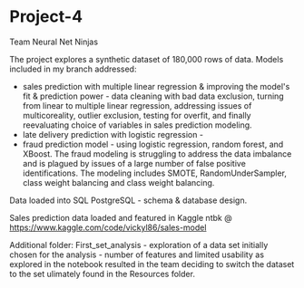 # Project-4
Team Neural Net Ninjas

The project explores a synthetic dataset of 180,000 rows of data. Models included in my branch addressed:
- sales prediction with multiple linear regression & improving the model's fit & prediction power - data cleaning with bad data exclusion, turning from linear to multiple linear regression, addressing issues of multicoreality, outlier exclusion, testing for overfit, and finally reevaluating choice of variables in sales prediction modeling. 
- late delivery prediction with logistic regression - 
- fraud prediction model - using logistic regression, random forest, and XBoost. The fraud modeling is struggling to address the data imbalance and is plagued by issues of a large number of false positive identifications. The modeling includes SMOTE, RandomUnderSampler, class weight balancing and class weight balancing.

Data loaded into SQL PostgreSQL - schema & database design. 

Sales prediction data loaded and featured in Kaggle ntbk @ https://www.kaggle.com/code/vickyl86/sales-model

Additional folder: First_set_analysis - exploration of a data set initially chosen for the analysis - number of features and limited usability as explored in the notebook resulted in the team deciding to switch the dataset to the set ulimately found in the Resources folder.   

